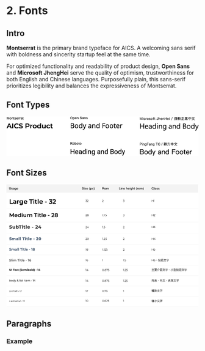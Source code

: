 # 2. Fonts

## Intro

**Montserrat** is the primary brand typeface for AICS. A welcoming sans serif with boldness and sincerity startup feel at the same time.

For optimized functionality and readability of product design, **Open Sans** and **Microsoft JhengHei** serve the quality of optimism, trustworthiness for both English and Chinese languages. Purposefully plain, this sans-serif prioritizes legibility and balances the expressiveness of Montserrat.

## Font Types

![](../.gitbook/assets/image%20%284%29.png)

## Font Sizes

![](../.gitbook/assets/image%20%285%29.png)

## Paragraphs

### Example

